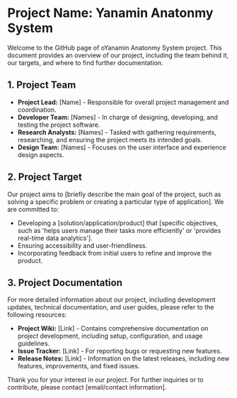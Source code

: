# Project Name: Yanamin Anatonmy System 

Welcome to the GitHub page of oYanamin Anatonmy System  project. This document provides an overview of our project, including the team behind it, our targets, and where to find further documentation.

## 1. Project Team

- **Project Lead:** [Name] - Responsible for overall project management and coordination.
- **Developer Team:** [Names] - In charge of designing, developing, and testing the project software.
- **Research Analysts:** [Names] - Tasked with gathering requirements, researching, and ensuring the project meets its intended goals.
- **Design Team:** [Names] - Focuses on the user interface and experience design aspects.

## 2. Project Target

Our project aims to [briefly describe the main goal of the project, such as solving a specific problem or creating a particular type of application]. We are committed to:

- Developing a [solution/application/product] that [specific objectives, such as 'helps users manage their tasks more efficiently' or 'provides real-time data analytics'].
- Ensuring accessibility and user-friendliness.
- Incorporating feedback from initial users to refine and improve the product.

## 3. Project Documentation

For more detailed information about our project, including development updates, technical documentation, and user guides, please refer to the following resources:

- **Project Wiki:** [Link] - Contains comprehensive documentation on project development, including setup, configuration, and usage guidelines.
- **Issue Tracker:** [Link] - For reporting bugs or requesting new features.
- **Release Notes:** [Link] - Information on the latest releases, including new features, improvements, and fixed issues.

Thank you for your interest in our project. For further inquiries or to contribute, please contact [email/contact information].

